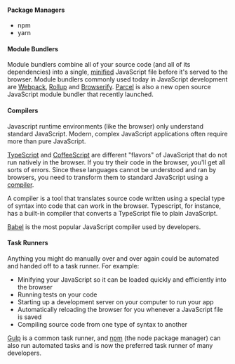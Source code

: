 #### Package Managers

- npm
- yarn

#### Module Bundlers

Module bundlers combine all of your source code (and all of its dependencies) into a single, [minified](https://en.wikipedia.org/wiki/Minification_(programming)) JavaScript file before it's served to the browser. Module bundlers commonly used today in JavaScript development are [Webpack](https://webpack.js.org/), [Rollup](https://rollupjs.org/guide/en) and [Browserify](http://browserify.org/). [Parcel](https://parceljs.org/) is also a new open source JavaScript module bundler that recently launched.

#### Compilers

Javascript runtime environments (like the browser) only understand standard JavaScript. Modern, complex JavaScript applications often require more than pure JavaScript.

 [TypeScript](https://www.typescriptlang.org/) and [CoffeeScript](http://coffeescript.org/) are different "flavors" of JavaScript that do not run natively in the browser. If you try their code in the browser, you'll get all sorts of errors. Since these languages cannot be understood and ran by browsers, you need to transform them to standard JavaScript using a [compiler](https://en.wikipedia.org/wiki/Compiler).

A compiler is a tool that translates source code written using a special type of syntax into code that can work in the browser. Typescript, for instance, has a built-in compiler that converts a TypeScript file to plain JavaScript.

 [Babel](https://babeljs.io/) is the most popular JavaScript compiler used by developers.

#### Task Runners

Anything you might do manually over and over again could be automated and handed off to a task runner. For example:

- Minifying your JavaScript so it can be loaded quickly and efficiently into the browser
- Running tests on your code
- Starting up a development server on your computer to run your app
- Automatically reloading the browser for you whenever a JavaScript file is saved
- Compiling source code from one type of syntax to another

[Gulp](https://gulpjs.com/) is a common task runner, and [npm](https://www.npmjs.com/) (the node package manager) can also run automated tasks and is now the preferred task runner of many developers.

